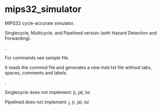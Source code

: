 # mips32_simulator
MIPS32 cycle-accurate simulator.

Singlecycle, Multicycle, and Pipelined version (with Hazard Detection and Forwarding).

.

For commands see sample file.

It reads the commnd file and generates a new instr.txt file without tabs, spaces, comments and labels.

.

Singlecycle does not implement: jr, jal, lui

Pipelined does not implement: j, jr, jal, lui


